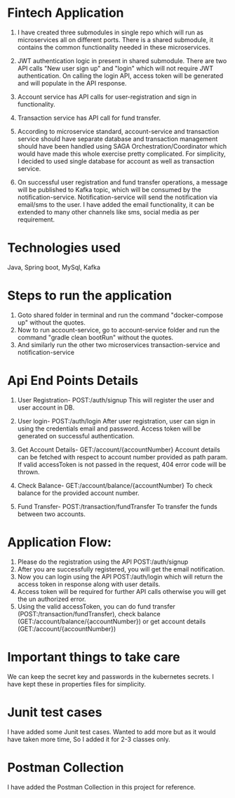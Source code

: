 # Fintech Application

1. I have created three submodules in single repo which will run as microservices all on different ports.
   There is a shared submodule, it contains the common functionality needed in these microservices.

2. JWT authentication logic in present in shared submodule. There are two API calls "New user sign up" and "login" which will not require JWT authentication.
   On calling the login API, access token will be generated and will populate in the API response.

3. Account service has API calls for user-registration and sign in functionality.
4. Transaction service has API call for fund transfer.

5. According to microservice standard, account-service and transaction service should have separate database and transaction management should have been handled using SAGA Orchestration/Coordinator 
   which would have made this whole exercise pretty complicated. For simplicity, I decided to used single database for account as well as transaction service.

6. On successful user registration and fund transfer operations, a message will be published to Kafka topic, which will be consumed by the notification-service. Notification-service will send the notification
   via email/sms to the user. I have added the email functionality, it can be extended to many other channels like sms, social media as per requirement.

# Technologies used
Java, Spring boot, MySql, Kafka

# Steps to run the application
1. Goto shared folder in terminal and run the command "docker-compose up" without the quotes.
2. Now to run  account-service, go to account-service folder and run the command "gradle clean bootRun" without the quotes.
3. And similarly run the other two microservices transaction-service and notification-service

# Api End Points Details
1. User Registration- POST:/auth/signup
   This will register the user and user account in DB.

2. User login- POST:/auth/login
   After user registration, user can sign in using the credentials email and password. Access token will be generated on successful authentication.

3. Get Account Details- GET:/account/{accountNumber}
   Account details can be fetched with respect to account number provided as path param. If valid accessToken is not passed in the request, 404 error code will be thrown.

4. Check Balance- GET:/account/balance/{accountNumber}
   To check balance for the provided account number.

5. Fund Transfer- POST:/transaction/fundTransfer
   To transfer the funds between two accounts.

# Application Flow:
1. Please do the registration using the API POST:/auth/signup
2. After you are successfully registered, you will get the email notification.
3. Now you can login using the API POST:/auth/login which will return the access token in response along with user details.
4. Access token will be required for further API calls otherwise you will get the un authorized error.
5. Using the valid accessToken, you can do fund transfer (POST:/transaction/fundTransfer), 
    check balance (GET:/account/balance/{accountNumber}) or get account details (GET:/account/{accountNumber})

# Important things to take care
We can keep the secret key and passwords in the kubernetes secrets. I have kept these in properties files for simplicity.

# Junit test cases
I have added some Junit test cases. Wanted to add more but as it would have taken more time, So I added it for 2-3 classes only.

# Postman Collection
I have added the Postman Collection in this project for reference.

 


